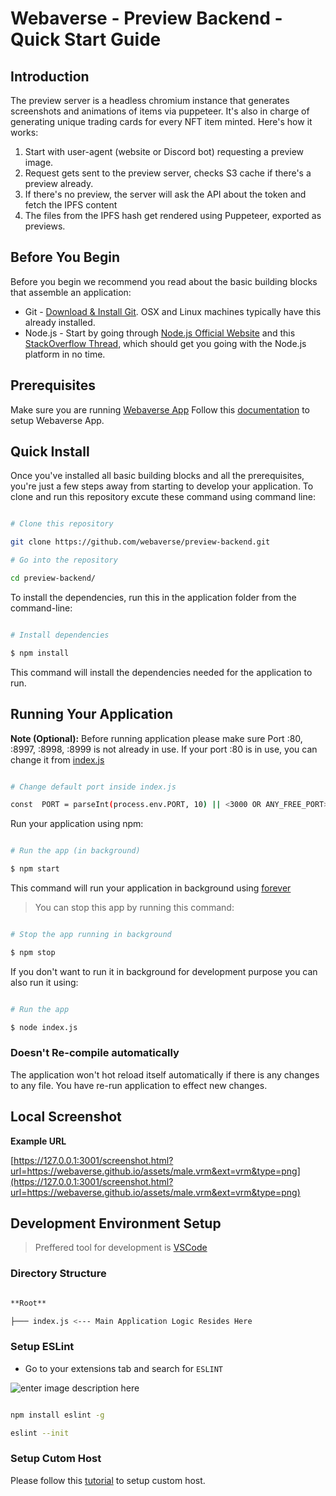 # Webaverse - Preview Backend - Quick Start Guide

## Introduction

The preview server is a headless chromium instance that generates screenshots and animations of items via puppeteer. It's also in charge of generating unique trading cards for every NFT item minted. Here's how it works:

1.  Start with user-agent (website or Discord bot) requesting a preview image.
2.  Request gets sent to the preview server, checks S3 cache if there's a preview already.
3.  If there's no preview, the server will ask the API about the token and fetch the IPFS content
4.  The files from the IPFS hash get rendered using Puppeteer, exported as previews.


 ## Before You Begin
 
Before you begin we recommend you read about the basic building blocks that assemble an application:
* Git - [Download & Install Git](https://git-scm.com/downloads). OSX and Linux machines typically have this already installed.
* Node.js - Start by going through [Node.js Official Website](http://nodejs.org/) and this [StackOverflow Thread](http://stackoverflow.com/questions/2353818/how-do-i-get-started-with-node-js), which should get you going with the Node.js platform in no time.


## Prerequisites

Make sure you are running  [Webaverse App](https://github.com/webaverse/app)
Follow this [documentation](https://github.com/webaverse/app/blob/master/README.md) to setup Webaverse App.

## Quick Install

Once you've installed all basic building blocks and all the prerequisites, you're just a few steps away from starting to develop your application. To clone and run this repository excute these command using command line:


```bash

# Clone this repository

git clone https://github.com/webaverse/preview-backend.git

# Go into the repository

cd preview-backend/

```
To install the dependencies, run this in the application folder from the command-line:
```bash

# Install dependencies

$ npm install

```
This command will install the dependencies needed for the application to run.


## Running Your Application

**Note (Optional):** Before running application please make sure Port :80, :8997, :8998, :8999 is not already in use. If your port :80 is in use, you can change it from [index.js](https://github.com/webaverse/preview-backend/blob/master/index.js#L17)
  
```bash

# Change default port inside index.js

const  PORT = parseInt(process.env.PORT, 10) || <3000 OR ANY_FREE_PORT>;

```
Run your application using npm:

```bash

# Run the app (in background)

$ npm start

```
This command will run your application in background using [forever](https://www.npmjs.com/package/forever)

>You can stop this app by running this command:
```bash

# Stop the app running in background

$ npm stop

```
If you don't want to run it in background for development purpose you can also run it using:
```bash

# Run the app

$ node index.js

```
### Doesn't Re-compile automatically

The application won't hot reload itself automatically if there is any changes to any file. You have re-run application to effect new changes.

## Local Screenshot

**Example URL**

  [https://127.0.0.1:3001/screenshot.html?url=https://webaverse.github.io/assets/male.vrm&ext=vrm&type=png](https://127.0.0.1:3001/screenshot.html?url=https://webaverse.github.io/assets/male.vrm&ext=vrm&type=png)


## Development Environment Setup

  
> Preffered tool for development is [VSCode](https://code.visualstudio.com/download)
  

### Directory Structure

```bash

**Root**

├─── index.js <--- Main Application Logic Resides Here

```


### Setup ESLint


* Go to your extensions tab and search for `ESLINT`

  
![enter image description here](https://res.cloudinary.com/practicaldev/image/fetch/s--gWL807Xl--/c_limit,f_auto,fl_progressive,q_auto,w_880/https://thepracticaldev.s3.amazonaws.com/i/9rmkgbk7nio6ravjm0rx.PNG)

  

```bash

npm install eslint -g

eslint --init

```

### Setup Cutom Host

Please follow this [tutorial](https://github.com/abeersaqib/webaverse-docs/blob/main/setup-custom-host.md) to setup custom host.
